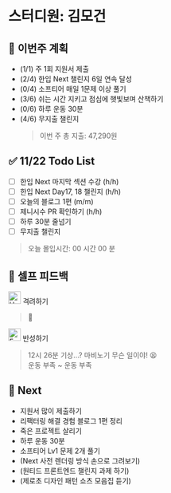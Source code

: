 # 스터디원: 김모건

## 🚀 이번주 계획

- (1/1) 주 1회 지원서 제출
- (2/4) 한입 Next 챌린지 6일 연속 달성
- (0/4) 소프티어 매일 1문제 이상 풀기
- (3/6) 쉬는 시간 지키고 점심에 햇빛보며 산책하기
- (0/6) 하루 운동 30분
- (4/6) 무지출 챌린지
  > 이번 주 총 지출: 47,290원

## ✅ 11/22 Todo List

- [ ] 한입 Next 마지막 섹션 수강 (h/h)
- [ ] 한입 Next Day17, 18 챌린지 (h/h)
- [ ] 오늘의 블로그 1편 (m/m)
- [ ] 제니시수 PR 확인하기 (h/h)
- [ ] 하루 30분 줄넘기
- [ ] 무지출 챌린지

> 오늘 몰입시간: 00 시간 00 분 <br>

## 🎉 셀프 피드백

<img src="https://raw.githubusercontent.com/Tarikul-Islam-Anik/Animated-Fluent-Emojis/master/Emojis/Smilies/Hugging%20Face.png" alt="Hugging Face" width="25" height="25"> 격려하기</img>

> 🤗 <br>

<img src="https://raw.githubusercontent.com/Tarikul-Islam-Anik/Animated-Fluent-Emojis/master/Emojis/Smilies/Face%20with%20Monocle.png" alt="Face with Monocle" width="25" height="25"> 반성하기</img>

> 12시 26분 기상...? 마비노기 무슨 일이야! 😫 <br>
> 운동 부족 ~ 운동 부족

## 🌱 Next

- 지원서 많이 제출하기
- 리팩터링 해결 경험 블로그 1편 정리
- 죽은 프로젝트 살리기
- 하루 운동 30분
- 소프티어 Lv1 문제 2개 풀기
- (Next 사전 렌더링 방식 손으로 그려보기)
- (원티드 프론트엔드 챌린지 과제 하기)
- (제로초 디자인 패턴 쇼츠 모음집 듣기)
